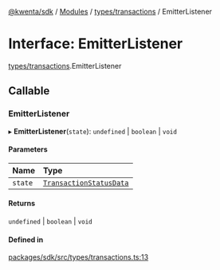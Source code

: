 [@kwenta/sdk](../README.md) / [Modules](../modules.md) / [types/transactions](../modules/types_transactions.md) / EmitterListener

# Interface: EmitterListener

[types/transactions](../modules/types_transactions.md).EmitterListener

## Callable

### EmitterListener

▸ **EmitterListener**(`state`): `undefined` \| `boolean` \| `void`

#### Parameters

| Name | Type |
| :------ | :------ |
| `state` | [`TransactionStatusData`](types_transactions.TransactionStatusData.md) |

#### Returns

`undefined` \| `boolean` \| `void`

#### Defined in

[packages/sdk/src/types/transactions.ts:13](https://github.com/Kwenta/kwenta/blob/935f91508/packages/sdk/src/types/transactions.ts#L13)
